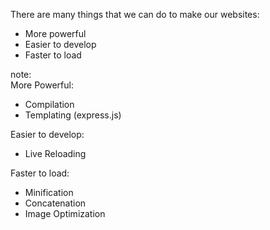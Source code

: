There are many things that we can do to make our websites:

* More powerful
* Easier to develop
* Faster to load

note:
<br />
More Powerful:
<ul>
	<li>Compilation</li>
	<li>Templating (express.js)</li>
</ul>

Easier to develop:
<ul>
	<li>Live Reloading</li>
</ul>

Faster to load:
<ul>
	<li>Minification</li>
	<li>Concatenation</li>
	<li>Image Optimization</li>
</ul>
